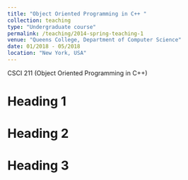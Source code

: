```yaml
---
title: "Object Oriented Programming in C++ "
collection: teaching
type: "Undergraduate course"
permalink: /teaching/2014-spring-teaching-1
venue: "Queens College, Department of Computer Science"
date: 01/2018 - 05/2018
location: "New York, USA"
---
```



CSCI 211 (Object Oriented Programming in C++)

Heading 1
======

Heading 2
======

Heading 3
======
